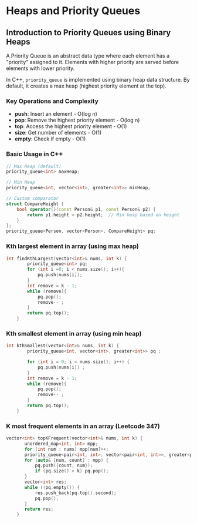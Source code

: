 # Heaps and Priority Queues

## Introduction to Priority Queues using Binary Heaps

A Priority Queue is an abstract data type where each element has a "priority" assigned to it. Elements with higher priority are served before elements with lower priority.

In C++, `priority_queue` is implemented using binary heap data structure. By default, it creates a max heap (highest priority element at the top).

### Key Operations and Complexity

- **push**: Insert an element - O(log n)
- **pop**: Remove the highest priority element - O(log n)
- **top**: Access the highest priority element - O(1)
- **size**: Get number of elements - O(1)
- **empty**: Check if empty - O(1)

### Basic Usage in C++

```cpp
// Max Heap (default)
priority_queue<int> maxHeap;

// Min Heap
priority_queue<int, vector<int>, greater<int>> minHeap;

// Custom comparator
struct CompareHeight {
    bool operator()(const Person& p1, const Person& p2) {
        return p1.height > p2.height;  // Min heap based on height
    }
};
priority_queue<Person, vector<Person>, CompareHeight> pq;
```

### Kth largest element in array (using max heap)

```cpp
int findKthLargest(vector<int>& nums, int k) {
        priority_queue<int> pq;
        for (int i =0; i < nums.size(); i++){
            pq.push(nums[i]);
        }
        int remove = k - 1;
        while (remove){
            pq.pop();
            remove-- ;
        }
        return pq.top();
    }
```

### Kth smallest element in array (using min heap)

```cpp
int kthSmallest(vector<int>& nums, int k) {
        priority_queue<int, vector<int>, greater<int>> pq ;

        for (int i = 0; i < nums.size(); i++) {
            pq.push(nums[i]) ;
        }
        int remove = k - 1;
        while (remove){
            pq.pop();
            remove-- ;
        }
        return pq.top();
    }
```

### K most frequent elements in an array (Leetcode 347)

```cpp
vector<int> topKFrequent(vector<int>& nums, int k) {
       unordered_map<int, int> mpp;
       for (int num : nums) mpp[num]++;
       priority_queue<pair<int, int>, vector<pair<int, int>>, greater<pair<int, int>>> pq;
       for (auto& [num, count] : mpp) {
           pq.push({count, num});
           if (pq.size() > k) pq.pop();
       }
       vector<int> res;
       while (!pq.empty()) {
           res.push_back(pq.top().second);
           pq.pop();
       }
       return res;
    }
```
